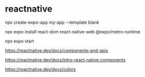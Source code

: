 # reactnative


npx create-expo-app my-app --template blank

npx expo install react-dom react-native-web @expo/metro-runtime

npx expo start

https://reactnative.dev/docs/components-and-apis

https://reactnative.dev/docs/intro-react-native-components

https://reactnative.dev/docs/colors